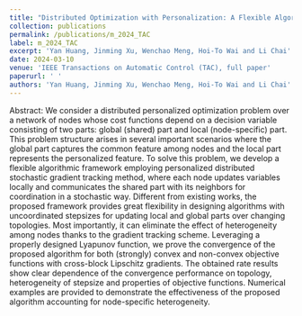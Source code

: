 ```yaml
---
title: "Distributed Optimization with Personalization: A Flexible Algorithmic Framework"
collection: publications
permalink: /publications/m_2024_TAC
label: m_2024_TAC
excerpt: 'Yan Huang, Jinming Xu, Wenchao Meng, Hoi-To Wai and Li Chai'
date: 2024-03-10
venue: 'IEEE Transactions on Automatic Control (TAC), full paper'
paperurl: ' '
authors: 'Yan Huang, Jinming Xu, Wenchao Meng, Hoi-To Wai and Li Chai'
---
```


Abstract: We consider a distributed personalized optimization problem over a network of nodes whose cost functions depend on a decision variable consisting of two parts: global (shared) part and local (node-specific) part. This problem structure arises in several important scenarios where the global part captures the common feature among nodes and the local part represents the personalized feature. To solve this problem, we develop a flexible algorithmic framework employing personalized distributed stochastic gradient tracking method, where each node updates variables locally and communicates the shared part with its neighbors for coordination in a stochastic way. Different from existing works, the proposed framework provides great flexibility in designing algorithms with uncoordinated stepsizes for updating local and global parts over changing topologies. Most importantly, it can eliminate the effect of heterogeneity among nodes thanks to the gradient tracking scheme. Leveraging a properly designed Lyapunov function, we prove the convergence of the proposed algorithm for both (strongly) convex and non-convex objective functions with cross-block Lipschitz gradients. The obtained rate results show clear dependence of the convergence performance on topology, heterogeneity of stepsize and properties of objective functions. Numerical examples are provided to demonstrate the effectiveness of the proposed algorithm accounting for node-specific heterogeneity.
